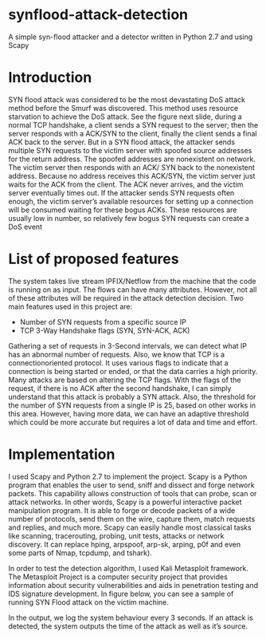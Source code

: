 # synflood-attack-detection
A simple syn-flood attacker and a detector written in Python 2.7 and using Scapy

# Introduction

SYN flood attack was considered to be the most devastating DoS attack method
before the Smurf was discovered. This method uses resource starvation to
achieve the DoS attack. See the figure next slide, during a normal TCP handshake, a client sends a SYN request to the server; then the server responds with
a ACK/SYN to the client, finally the client sends a final ACK back to the server.
But in a SYN flood attack, the attacker sends multiple SYN requests to the victim server with spoofed source addresses for the return address. The spoofed
addresses are nonexistent on network. The victim server then responds with an
ACK/ SYN back to the nonexistent address. Because no address receives this
ACK/SYN, the victim server just waits for the ACK from the client. The ACK
never arrives, and the victim server eventually times out. If the attacker sends
SYN requests often enough, the victim server’s available resources for setting up
a connection will be consumed waiting for these bogus ACKs. These resources
are usually low in number, so relatively few bogus SYN requests can create a
DoS event

# List of proposed features

The system takes live stream IPFIX/Netflow from the machine that the code
is running on as input. The flows can have many attributes. However, not all
of these attributes will be required in the attack detection decision. Two main
features used in this project are:

- Number of SYN requests from a specific source IP
- TCP 3-Way Handshake flags (SYN, SYN-ACK, ACK)

Gathering a set of requests in 3-Second intervals, we can detect what IP has
an abnormal number of requests. Also, we know that TCP is a connectionoriented protocol. It uses various flags to indicate that a connection is being
started or ended, or that the data carries a high priority. Many attacks are
based on altering the TCP flags. With the flags of the request, if there is no
ACK after the second handshake, I can simply understand that this attack is
probably a SYN attack. Also, the threshold for the number of SYN requests
from a single IP is 25, based on other works in this area. However, having
more data, we can have an adaptive threshold which could be more accurate
but requires a lot of data and time and effort.

# Implementation

I used Scapy and Python 2.7 to implement the project. Scapy is a Python
program that enables the user to send, sniff and dissect and forge network packets. This capability allows construction of tools that can probe, scan or attack
networks. In other words, Scapy is a powerful interactive packet manipulation
program. It is able to forge or decode packets of a wide number of protocols,
send them on the wire, capture them, match requests and replies, and much
more. Scapy can easily handle most classical tasks like scanning, tracerouting,
probing, unit tests, attacks or network discovery. It can replace hping, arpspoof,
arp-sk, arping, p0f and even some parts of Nmap, tcpdump, and tshark).

In order to test the detection algorithm, I used Kali Metasploit framework.
The Metasploit Project is a computer security project that provides information
about security vulnerabilities and aids in penetration testing and IDS signature
development. In figure below, you can see a sample of running SYN Flood
attack on the victim machine.

In the output, we log the system behaviour every 3 seconds. If an attack is
detected, the system outputs the time of the attack as well as it’s source.
